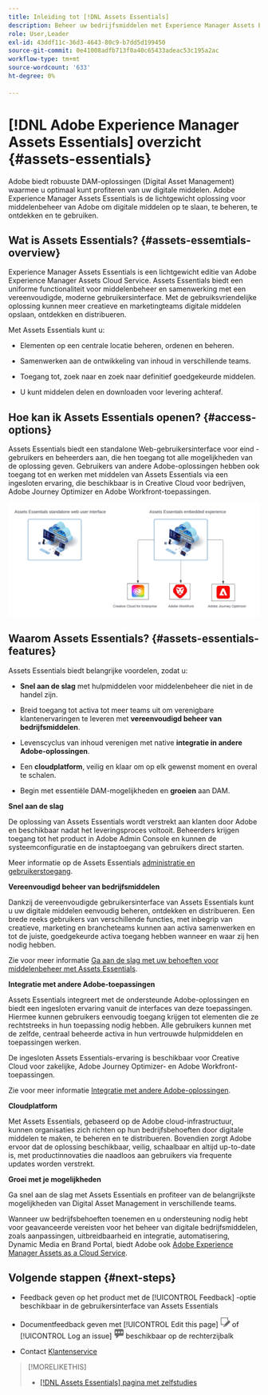 ```yaml
---
title: Inleiding tot [!DNL Assets Essentials]
description: Beheer uw bedrijfsmiddelen met Experience Manager Assets Essentials, een lichtgewicht Digital Asset Management-tool die in Experience Cloud-toepassingen werkt.
role: User,Leader
exl-id: 43ddf11c-36d3-4643-80c9-b7dd5d199450
source-git-commit: 0e41008adfb713f0a40c65433adeac53c195a2ac
workflow-type: tm+mt
source-wordcount: '633'
ht-degree: 0%

---
```


# [!DNL Adobe Experience Manager Assets Essentials] overzicht {#assets-essentials}

<!-- TBD: Update this banner to remove Beta label. 
![Banner image for beta docs](assets/do-not-localize/banner-image-beta-docs.png)

-->

Adobe biedt robuuste DAM-oplossingen (Digital Asset Management) waarmee u optimaal kunt profiteren van uw digitale middelen. Adobe Experience Manager Assets Essentials is de lichtgewicht oplossing voor middelenbeheer van Adobe om digitale middelen op te slaan, te beheren, te ontdekken en te gebruiken.

## Wat is Assets Essentials? {#assets-essemtials-overview}

Experience Manager Assets Essentials is een lichtgewicht editie van Adobe Experience Manager Assets Cloud Service. Assets Essentials biedt een uniforme functionaliteit voor middelenbeheer en samenwerking met een vereenvoudigde, moderne gebruikersinterface. Met de gebruiksvriendelijke oplossing kunnen meer creatieve en marketingteams digitale middelen opslaan, ontdekken en distribueren.

Met Assets Essentials kunt u:

* Elementen op een centrale locatie beheren, ordenen en beheren.

* Samenwerken aan de ontwikkeling van inhoud in verschillende teams.

* Toegang tot, zoek naar en zoek naar definitief goedgekeurde middelen.

* U kunt middelen delen en downloaden voor levering achteraf.

## Hoe kan ik Assets Essentials openen? {#access-options}

Assets Essentials biedt een standalone Web-gebruikersinterface voor eind - gebruikers en beheerders aan, die hen toegang tot alle mogelijkheden van de oplossing geven. Gebruikers van andere Adobe-oplossingen hebben ook toegang tot en werken met middelen van Assets Essentials via een ingesloten ervaring, die beschikbaar is in Creative Cloud voor bedrijven, Adobe Journey Optimizer en Adobe Workfront-toepassingen.

![Integratie met andere oplossingen](assets/assets-essentials-integration.svg)

## Waarom Assets Essentials? {#assets-essentials-features}

Assets Essentials biedt belangrijke voordelen, zodat u:

* **Snel aan de slag** met hulpmiddelen voor middelenbeheer die niet in de handel zijn.

* Breid toegang tot activa tot meer teams uit om verenigbare klantenervaringen te leveren met **vereenvoudigd beheer van bedrijfsmiddelen**.

* Levenscyclus van inhoud verenigen met native **integratie in andere Adobe-oplossingen**.

* Een **cloudplatform**, veilig en klaar om op elk gewenst moment en overal te schalen.

* Begin met essentiële DAM-mogelijkheden en **groeien** aan DAM.

**Snel aan de slag**

De oplossing van Assets Essentials wordt verstrekt aan klanten door Adobe en beschikbaar nadat het leveringsproces voltooit. Beheerders krijgen toegang tot het product in Adobe Admin Console en kunnen de systeemconfiguratie en de instaptoegang van gebruikers direct starten.

Meer informatie op de Assets Essentials [administratie en gebruikerstoegang](deploy-administer.md).

**Vereenvoudigd beheer van bedrijfsmiddelen**

Dankzij de vereenvoudigde gebruikersinterface van Assets Essentials kunt u uw digitale middelen eenvoudig beheren, ontdekken en distribueren. Een brede reeks gebruikers van verschillende functies, met inbegrip van creatieve, marketing en brancheteams kunnen aan activa samenwerken en tot de juiste, goedgekeurde activa toegang hebben wanneer en waar zij hen nodig hebben.

Zie voor meer informatie [Ga aan de slag met uw behoeften voor middelenbeheer met Assets Essentials](get-started.md).

**Integratie met andere Adobe-toepassingen**

Assets Essentials integreert met de ondersteunde Adobe-oplossingen en biedt een ingesloten ervaring vanuit de interfaces van deze toepassingen. Hiermee kunnen gebruikers eenvoudig toegang krijgen tot elementen die ze rechtstreeks in hun toepassing nodig hebben. Alle gebruikers kunnen met de zelfde, centraal beheerde activa in hun vertrouwde hulpmiddelen en toepassingen werken.

De ingesloten Assets Essentials-ervaring is beschikbaar voor Creative Cloud voor zakelijke, Adobe Journey Optimizer- en Adobe Workfront-toepassingen.

Zie voor meer informatie [Integratie met andere Adobe-oplossingen](integration.md).

**Cloudplatform**

Met Assets Essentials, gebaseerd op de Adobe cloud-infrastructuur, kunnen organisaties zich richten op hun bedrijfsbehoeften door digitale middelen te maken, te beheren en te distribueren. Bovendien zorgt Adobe ervoor dat de oplossing beschikbaar, veilig, schaalbaar en altijd up-to-date is, met productinnovaties die naadloos aan gebruikers via frequente updates worden verstrekt.

**Groei met je mogelijkheden**

Ga snel aan de slag met Assets Essentials en profiteer van de belangrijkste mogelijkheden van Digital Asset Management in verschillende teams.

Wanneer uw bedrijfsbehoeften toenemen en u ondersteuning nodig hebt voor geavanceerde vereisten voor het beheer van digitale bedrijfsmiddelen, zoals aanpassingen, uitbreidbaarheid en integratie, automatisering, Dynamic Media en Brand Portal, biedt Adobe ook [Adobe Experience Manager Assets as a Cloud Service](https://experienceleague.adobe.com/docs/experience-manager-cloud-service/content/assets/home.html?lang=en).


## Volgende stappen {#next-steps}

* Feedback geven op het product met de [!UICONTROL Feedback] -optie beschikbaar in de gebruikersinterface van Assets Essentials

* Documentfeedback geven met [!UICONTROL Edit this page] ![de pagina bewerken](assets/do-not-localize/edit-page.png) of [!UICONTROL Log an issue] ![een GitHub-probleem maken](assets/do-not-localize/github-issue.png) beschikbaar op de rechterzijbalk

* Contact [Klantenservice](https://experienceleague.adobe.com/?support-solution=General#support)


>[!MORELIKETHIS]
>
>* [[!DNL Assets Essentials] pagina met zelfstudies](https://experienceleague.adobe.com/docs/experience-manager-learn/assets-essentials/overview.html?lang=en)

